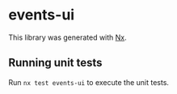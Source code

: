# events-ui

This library was generated with [Nx](https://nx.dev).

## Running unit tests

Run `nx test events-ui` to execute the unit tests.
